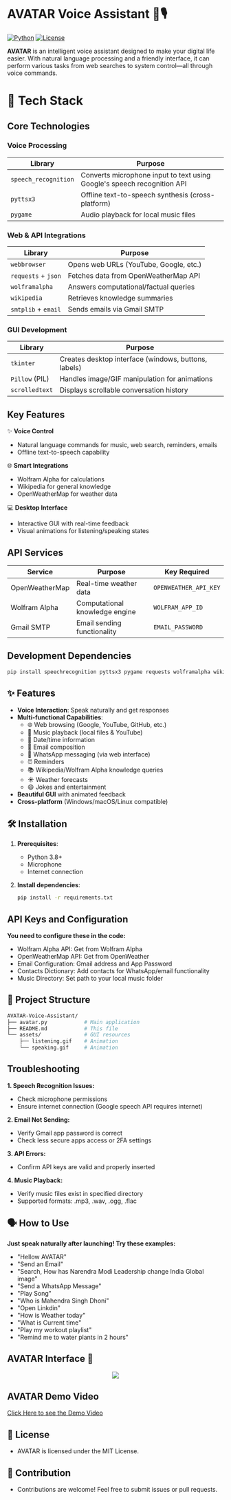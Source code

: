 # AVATAR Voice Assistant 🤖🎙️
[![Python](https://img.shields.io/badge/Python-3.8%2B-blue)](https://www.python.org/)
[![License](https://img.shields.io/badge/License-MIT-green)](LICENSE)


**AVATAR** is an intelligent voice assistant designed to make your digital life easier. With natural language processing and a friendly interface, it can perform various tasks from web searches to system control—all through voice commands.

# 🚀 Tech Stack

## Core Technologies

### Voice Processing
| Library               | Purpose                                                                 |
|-----------------------|-------------------------------------------------------------------------|
| `speech_recognition`  | Converts microphone input to text using Google's speech recognition API |
| `pyttsx3`             | Offline text-to-speech synthesis (cross-platform)                       |
| `pygame`              | Audio playback for local music files                                    |

### Web & API Integrations
| Library               | Purpose                                                                 |
|-----------------------|-------------------------------------------------------------------------|
| `webbrowser`          | Opens web URLs (YouTube, Google, etc.)                                 |
| `requests` + `json`   | Fetches data from OpenWeatherMap API                                   |
| `wolframalpha`        | Answers computational/factual queries                                  |
| `wikipedia`           | Retrieves knowledge summaries                                         |
| `smtplib` + `email`   | Sends emails via Gmail SMTP                                            |

### GUI Development
| Library               | Purpose                                                                 |
|-----------------------|-------------------------------------------------------------------------|
| `tkinter`             | Creates desktop interface (windows, buttons, labels)                   |
| `Pillow` (PIL)        | Handles image/GIF manipulation for animations                         |
| `scrolledtext`        | Displays scrollable conversation history                              |

## Key Features

✨ **Voice Control**  
- Natural language commands for music, web search, reminders, emails  
- Offline text-to-speech capability  

🌐 **Smart Integrations**  
- Wolfram Alpha for calculations  
- Wikipedia for general knowledge  
- OpenWeatherMap for weather data  

💻 **Desktop Interface**  
- Interactive GUI with real-time feedback  
- Visual animations for listening/speaking states  

## API Services

| Service               | Purpose                                | Key Required  |
|-----------------------|----------------------------------------|---------------|
| OpenWeatherMap        | Real-time weather data                 | `OPENWEATHER_API_KEY` |
| Wolfram Alpha         | Computational knowledge engine         | `WOLFRAM_APP_ID`     |
| Gmail SMTP            | Email sending functionality            | `EMAIL_PASSWORD`     |

## Development Dependencies

```bash
pip install speechrecognition pyttsx3 pygame requests wolframalpha wikipedia pyjokes Pillow
```

## ✨ Features

- **Voice Interaction**: Speak naturally and get responses
- **Multi-functional Capabilities**:
  - 🌐 Web browsing (Google, YouTube, GitHub, etc.)
  - 🎵 Music playback (local files & YouTube)
  - 📅 Date/time information
  - 📧 Email composition
  - 📱 WhatsApp messaging (via web interface)
  - ⏰ Reminders
  - 📚 Wikipedia/Wolfram Alpha knowledge queries
  - ☀️ Weather forecasts
  - 😄 Jokes and entertainment
- **Beautiful GUI** with animated feedback
- **Cross-platform** (Windows/macOS/Linux compatible)

## 🛠️ Installation

1. **Prerequisites**:
   - Python 3.8+
   - Microphone
   - Internet connection

2. **Install dependencies**:
   ```bash
   pip install -r requirements.txt

## API Keys and Configuration
**You need to configure these in the code:**
  - Wolfram Alpha API: Get from Wolfram Alpha
  - OpenWeatherMap API: Get from OpenWeather
  - Email Configuration: Gmail address and App Password
  - Contacts Dictionary: Add contacts for WhatsApp/email functionality
  - Music Directory: Set path to your local music folder


## 📁 Project Structure
```bash
AVATAR-Voice-Assistant/
├── avatar.py            # Main application
├── README.md            # This file
└── assets/              # GUI resources
    ├── listening.gif    # Animation
    └── speaking.gif     # Animation
```

## Troubleshooting
**1. Speech Recognition Issues:**
- Check microphone permissions
- Ensure internet connection (Google speech API requires internet)

**2. Email Not Sending:**
- Verify Gmail app password is correct
- Check less secure apps access or 2FA settings

**3. API Errors:**
- Confirm API keys are valid and properly inserted

**4. Music Playback:**
- Verify music files exist in specified directory
- Supported formats: .mp3, .wav, .ogg, .flac

## 🗣️ How to Use
**Just speak naturally after launching! Try these examples:**
- "Hellow AVATAR"
- "Send an Email"
- "Search, How has Narendra Modi Leadership change India Global image"
- "Send a WhatsApp Message"
- "Play Song"
- "Who is Mahendra Singh Dhoni"
- "Open Linkdin"
- "How is Weather today"
- "What is Current time"
- "Play my workout playlist"
- "Remind me to water plants in 2 hours"

## AVATAR Interface 🤖
<div align="center">
  <img src="https://github.com/user-attachments/assets/7ec48be7-6b45-49c4-b766-dc5bf7238261"/>
</div>


## AVATAR Demo Video
[Click Here to see the Demo Video](https://www.linkedin.com/posts/dishanksingh29_ai-python-voiceassistant-activity-7337473715200282624-ZCkp?utm_source=share&utm_medium=member_desktop&rcm=ACoAAEnD5boBuENKCr-Ncd2lCmqVZUdCFvBv1Fs)

## 📜 License
- AVATAR is licensed under the MIT License.

## 🤖 Contribution
- Contributions are welcome! Feel free to submit issues or pull requests.
